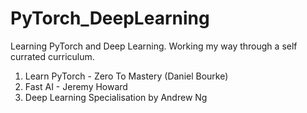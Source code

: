 # PyTorch_DeepLearning
Learning PyTorch and Deep Learning. 
Working my way through a self currated curriculum. 

1. Learn PyTorch - Zero To Mastery (Daniel Bourke) 
2. Fast AI  - Jeremy Howard
3. Deep Learning Specialisation by Andrew Ng 
